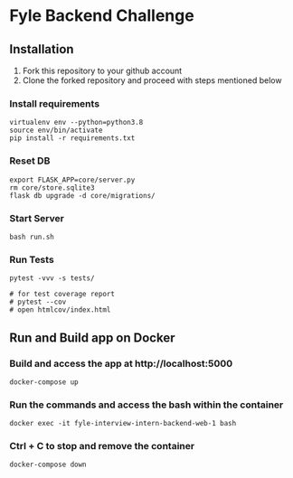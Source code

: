 # Fyle Backend Challenge

## Installation

1. Fork this repository to your github account
2. Clone the forked repository and proceed with steps mentioned below

### Install requirements

```
virtualenv env --python=python3.8
source env/bin/activate
pip install -r requirements.txt
```
### Reset DB

```
export FLASK_APP=core/server.py
rm core/store.sqlite3
flask db upgrade -d core/migrations/
```
### Start Server

```
bash run.sh
```
### Run Tests

```
pytest -vvv -s tests/

# for test coverage report
# pytest --cov
# open htmlcov/index.html
```
## **Run and Build app on Docker**

### Build and access the app at http://localhost:5000
```
docker-compose up
```
### Run the commands and access the bash within the container
```
docker exec -it fyle-interview-intern-backend-web-1 bash
```
### Ctrl + C to stop and remove the container
```
docker-compose down
```
